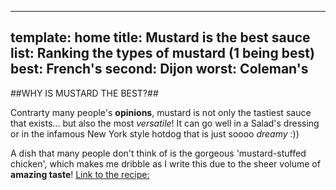 -----
template: home
title: Mustard is the best sauce
list: Ranking the types of mustard (1 being best)
best: French's
second: Dijon
worst: Coleman's 
-----
##WHY IS MUSTARD THE BEST?##

Contrarty many people's **opinions**, mustard is not only the tastiest sauce that exists... but also the most _versatile_! It can go well in a Salad's dressing or in the infamous New York style hotdog that is just soooo *dreamy* :)) 

A dish that many people don't think of is the gorgeous 'mustard-stuffed chicken', which makes me dribble as I write this due to the sheer volume of **amazing taste**!
[Link to the recipe:](https://www.bbcgoodfood.cm/recipes/mustard-stuffed-chicken)
